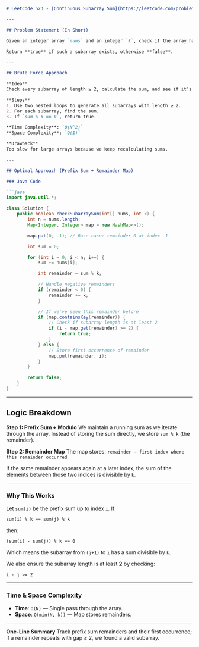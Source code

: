 
````markdown
# LeetCode 523 - [Continuous Subarray Sum](https://leetcode.com/problems/continuous-subarray-sum/)

---

## Problem Statement (In Short)

Given an integer array `nums` and an integer `k`, check if the array has a **continuous subarray** of size at least 2 whose sum is a multiple of `k`.

Return **true** if such a subarray exists, otherwise **false**.

---

## Brute Force Approach

**Idea**  
Check every subarray of length ≥ 2, calculate the sum, and see if it’s divisible by `k`.

**Steps**
1. Use two nested loops to generate all subarrays with length ≥ 2.
2. For each subarray, find the sum.
3. If `sum % k == 0`, return true.

**Time Complexity**: `O(N^2)`  
**Space Complexity**: `O(1)`

**Drawback**  
Too slow for large arrays because we keep recalculating sums.

---

## Optimal Approach (Prefix Sum + Remainder Map)

### Java Code

```java
import java.util.*;

class Solution {
    public boolean checkSubarraySum(int[] nums, int k) {
        int n = nums.length;
        Map<Integer, Integer> map = new HashMap<>();

        map.put(0, -1); // Base case: remainder 0 at index -1

        int sum = 0;

        for (int i = 0; i < n; i++) {
            sum += nums[i];

            int remainder = sum % k;

            // Handle negative remainders
            if (remainder < 0) {
                remainder += k;
            }

            // If we've seen this remainder before
            if (map.containsKey(remainder)) {
                // Check if subarray length is at least 2
                if (i - map.get(remainder) >= 2) {
                    return true;
                }
            } else {
                // Store first occurrence of remainder
                map.put(remainder, i);
            }
        }

        return false;
    }
}
````

---

## Logic Breakdown

**Step 1: Prefix Sum + Modulo**
We maintain a running sum as we iterate through the array.
Instead of storing the sum directly, we store `sum % k` (the remainder).

**Step 2: Remainder Map**
The map stores:
`remainder → first index where this remainder occurred`

If the same remainder appears again at a later index, the sum of the elements between those two indices is divisible by `k`.

---

### Why This Works

Let `sum(i)` be the prefix sum up to index `i`.
If:

```
sum(i) % k == sum(j) % k
```

then:

```
(sum(i) - sum(j)) % k == 0
```

Which means the subarray from `(j+1)` to `i` has a sum divisible by `k`.

We also ensure the subarray length is at least **2** by checking:

```
i - j >= 2
```

---

### Time & Space Complexity

* **Time**: `O(N)` — Single pass through the array.
* **Space**: `O(min(N, k))` — Map stores remainders.

---

**One-Line Summary**
Track prefix sum remainders and their first occurrence; if a remainder repeats with gap ≥ 2, we found a valid subarray.
